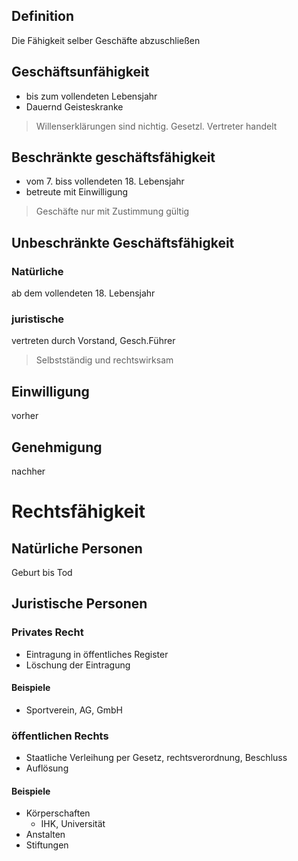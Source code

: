 ## Definition
Die Fähigkeit selber Geschäfte abzuschließen
## Geschäftsunfähigkeit
- bis zum vollendeten Lebensjahr
- Dauernd Geisteskranke 
> Willenserklärungen sind nichtig. Gesetzl. Vertreter handelt
## Beschränkte geschäftsfähigkeit
- vom 7. biss vollendeten 18. Lebensjahr
- betreute mit Einwilligung
> Geschäfte nur mit Zustimmung gültig
## Unbeschränkte Geschäftsfähigkeit
### Natürliche
ab dem vollendeten 18. Lebensjahr
### juristische
vertreten durch Vorstand, Gesch.Führer
> Selbstständig und rechtswirksam
## Einwilligung
vorher
## Genehmigung
nachher

# Rechtsfähigkeit
## Natürliche Personen
Geburt bis Tod
## Juristische Personen
### Privates Recht
- Eintragung in öffentliches Register
- Löschung der Eintragung
#### Beispiele
- Sportverein, AG, GmbH
### öffentlichen Rechts
- Staatliche Verleihung per Gesetz, rechtsverordnung, Beschluss
- Auflösung
#### Beispiele
- Körperschaften
    - IHK, Universität
- Anstalten
- Stiftungen